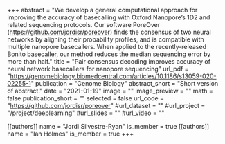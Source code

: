 +++
abstract = "We develop a general computational approach for improving the accuracy of basecalling with Oxford Nanopore’s 1D2 and related sequencing protocols. Our software PoreOver (https://github.com/jordisr/poreover) finds the consensus of two neural networks by aligning their probability profiles, and is compatible with multiple nanopore basecallers. When applied to the recently-released Bonito basecaller, our method reduces the median sequencing error by more than half."
title = "Pair consensus decoding improves accuracy of neural network basecallers for nanopore sequencing"
url_pdf = "https://genomebiology.biomedcentral.com/articles/10.1186/s13059-020-02255-1"
publication = "Genome Biology"
abstract_short = "Short version of abstract."
date = "2021-01-19"
image = ""
image_preview = ""
math = false
publication_short = ""
selected = false
url_code = "https://github.com/jordisr/poreover"
#url_dataset = ""
#url_project = "/project/deeplearning"
#url_slides = ""
#url_video = ""

[[authors]]
    name = "Jordi Silvestre-Ryan"
    is_member = true
[[authors]]
    name = "Ian Holmes"
    is_member = true
+++



<!-- You can add information in $\LaTeX$ and *Markdown* here. -->
